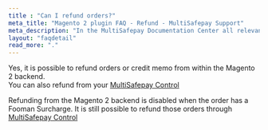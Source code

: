 ```yaml
---
title : "Can I refund orders?"
meta_title: "Magento 2 plugin FAQ - Refund - MultiSafepay Support"
meta_description: "In the MultiSafepay Documentation Center all relevant information regarding our Plugins and API. As well as Support pages for Payment Method, Tools and General Questions. You can also find the contact details of our Support Team and Integration Team."
layout: "faqdetail"
read_more: "."
---
```

Yes, it is possible to refund orders or credit memo from within the Magento 2 backend.  
You can also refund from your [MultiSafepay Control](https://merchant.multisafepay.com)

Refunding from the Magento 2 backend is disabled when the order has a Fooman Surcharge. It is still possible to refund those orders through [MultiSafepay Control](https://merchant.multisafepay.com)
